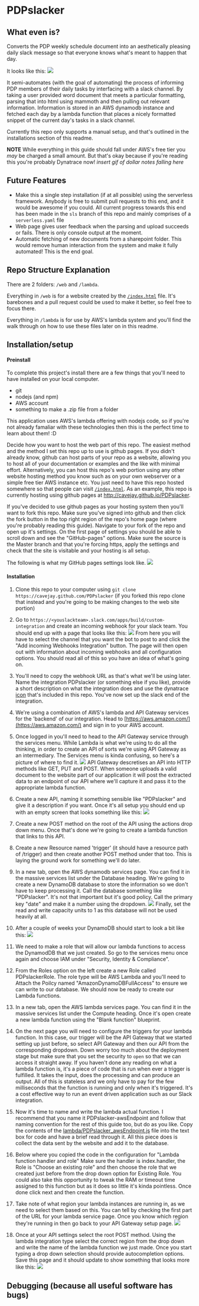 # PDPslacker

## What even is?

Converts the PDP weekly schedule document into an aesthetically pleasing daily slack message so that everyone knows what's meant to happen that day.

It looks like this: ![](imgs/2017-01-03-18-01-23.png)

It semi-automates (with the goal of automating) the process of informing PDP members of their daily tasks by interfacing with a slack channel.
By taking a user provided word document that meets a particular formatting, parsing that into html using mammoth and then pulling out relevant information.
Information is stored in an AWS dynamodb instance and fetched each day by a lambda function that places a nicely formatted snippet of the current day's tasks in a slack channel. 

Currently this repo only supports a manual setup, and that's outlined in the installations section of this readme. 

**NOTE** While everything in this guide should fall under AWS's free tier you _may_ be charged a small amount. 
But that's okay because if you're reading this you're probably Dynatrace now! _insert gif of dollar notes falling here_

## Future Features

- Make this a single step installation (if at all possible) using the serverless framework. 
Anybody is free to submit pull requests to this end, and it would be awesome if you could. 
All current progress towards this end has been made in the `sls` branch of this repo and mainly comprises of a `serverless.yaml` file
- Web page gives user feedback when the parsing and upload succeeds or fails. There is only console output at the moment.
- Automatic fetching of new documents from a sharepoint folder. 
This would remove human interaction from the system and make it fully automated! This is the end goal. 

## Repo Structure Explanation

There are 2 folders: `/web` and `/lambda`. 

Everything in `/web` is for a website created by the [`/index.html`](./index.html) file. 
It's barebones and a pull request could be used to make it better, so feel free to focus there. 

Everything in `/lambda` is for use by AWS's lambda system and you'll find the walk through on how to use these files later on in this readme.

## Installation/setup

#### Preinstall

To complete this project's install there are a few things that you'll need to have installed on your local computer. 
- git
- nodejs (and npm)
- AWS account
- something to make a .zip file from a folder

This application uses AWS's lambda offering with nodejs code, so if you're not already famaliar with these technologies then this is the perfect time to learn about them! :D

Decide how you want to host the web part of this repo. The easiest method and the method I set this repo up to use is github pages. 
If you didn't already know, github can host parts of your repo as a website, allowing you to host all of your documentation or examples and the like with minimal effort. 
Alternatively, you can host this repo's web portion using any other website hosting method you know such as on your own webserver or a simple free tier AWS instance etc. 
You just need to have this repo hosted somewhere so that people can visit [`/index.html`](./index.html). 
As an example, this repo is currently hosting using github pages at http://cavejay.github.io/PDPslacker.

If you've decided to use github pages as your hosting system then you'll want to fork this repo. Make sure you've signed into github and then click the fork button in the top right region of the repo's home page (where you're probably reading this guide). 
Navigate to your fork of the repo and open up it's settings. 
On the first page of settings you should be able to scroll down and see the "GitHub-pages" options. 
Make sure the source is the Master branch and that you're forcing https, apply the settings and check that the site is visitable and your hosting is all setup. 

The following is what my GitHub pages settings look like.
![](imgs/2017-01-03-09-48-36.png)

#### Installation

1. Clone this repo to your computer using `git clone https://cavejay.github.com/PDPslacker` (if you forked this repo clone that instead and you're going to be making changes to the web site portion)

2. Go to `https://<youslackteam>.slack.com/apps/build/custom-integration` and create an incoming webhook for your slack team. 
You should end up with a page that looks like this: ![](imgs/2017-01-03-10-15-52.png) 
From here you will have to select the channel that you want the bot to post to and click the "Add incoming Webhooks Integration" button. 
The page will then open out with information about incoming webhooks and all configuration options. 
You should read all of this so you have an idea of what's going on.

3. You'll need to copy the webhook URL as that's what we'll be using later. 
Name the integration PDPslacker (or something else if you like), provide a short description on what the integration does and use the dynatrace [icon](./dynatraceIcon.png) that's included in this repo.
You've now set up the slack end of the integration. 

4. We're using a combination of AWS's lambda and API Gateway services for the 'backend' of our integration. 
Head to [https://aws.amazon.com/](https://aws.amazon.com/) and sign in to your AWS account.

5. Once logged in you'll need to head to the API Gateway service through the services menu. 
While Lambda is what we're using to do all the thinking, in order to create an API of sorts we're using API Gateway as an intermediary. 
The Services menu is kinda confusing, so here's a picture of where to find it. ![](imgs/2017-01-03-12-29-38.png)
API Gateway descretises an API into HTTP methods like GET, PUT and POST. 
When someone uploads a valid document to the website part of our application it will post the extracted data to an endpoint of our API where we'll capture it and pass it to the appropriate lambda function.

6. Create a new API, naming it something sensible like "PDPslacker" and give it a description if you want. 
Once it's all setup you should end up with an empty screen that looks something like this:
![](imgs/2017-01-03-12-41-47.png)

7. Create a new POST method on the root of the API using the actions drop down menu. 
Once that's done we're going to create a lambda function that links to this API.

8. Create a new Resource named 'trigger' (it should have a resource path of /trigger) and then create another POST method under that too. 
This is laying the ground work for something we'll do later.

9. In a new tab, open the AWS dynamodb services page.
You can find it in the massive services list under the Database heading. 
We're going to create a new DynamoDB database to store the information so we don't have to keep processing it. 
Call the database something like "PDPslacker". It's not that important but it's good policy.
Call the primary key "date" and make it a number using the dropdown. ![](imgs/2017-01-08-15-59-00.png) 
Finally, set the read and write capacity units to 1 as this database will not be used heavily at all.

10. After a couple of weeks your DynamoDB should start to look a bit like this: ![](imgs/2017-01-08-16-05-35.png)

11. We need to make a role that will allow our lambda functions to access the DynamodDB that we just created. 
So go to the services menu once again and choose IAM under "Security, Identity & Compliance".

12. From the Roles option on the left create a new Role called PDPslackerRole.
The role type will be AWS Lambda and you'll need to Attach the Poilcy named "AmazonDynamoDBFullAccess" to ensure we can write to our database. 
We should now be ready to create our Lambda functions.

13. In a new tab, open the AWS lambda services page. 
You can find it in the massive services list under the Compute heading. 
Once it's open create a new lambda function using the "Blank function" blueprint.

14. On the next page you will need to configure the triggers for your lambda function. 
In this case, our trigger will be the API Gateway that we started setting up just before, so select API Gateway and then our API from the corresponding dropdown. 
Down worry too much about the deployment stage but make sure that you set the security to `open` so that we can access it straight away.
If you haven't done any reading on what a lambda function is, it's a piece of code that is run when ever a trigger is fulfilled. 
It takes the input, does the processing and can produce an output. 
All of this is stateless and we only have to pay for the few milliseconds that the function is running and only when it's triggered. 
It's a cost effective way to run an event driven application such as our Slack integration.

15. Now it's time to name and write the lambda actual function. 
I recommend that you name it PDPslacker-awsEndpoint and follow that naming convention for the rest of this guide too, but do as you like. 
Copy the contents of the [lambda/PDPslacker_awsEndpoint.js](lambda/PDPslacker_awsEndpoint.js) file into the text box for code and have a brief read through it. 
All this piece does is collect the data sent by the website and add it to the database. 

16. Below where you copied the code in the configuration for "Lambda function handler and role" Make sure the handler is index.handler, the Role is "Choose an existing role" and then choose the role that we created just before from the drop down option for Existing Role. 
You could also take this opportunity to tweak the RAM or timeout time assigned to this function but as it does so little it's kinda pointless.
Once done click next and then create the function.

17. Take note of what region your lambda instances are running in, as we need to select them based on this. 
You can tell by checking the first part of the URL for your lambda service page. Once you know which region they're running in then go back to your API Gateway setup page.
![](imgs/2017-01-08-17-01-56.png) 

18. Once at your API settings select the root POST method. 
Using the lambda integration type select the correct region from the drop down and write the name of the lambda function we just made. 
Once you start typing a drop down selection should provide autocompletion options. 
Save this page and it should update to show something that looks more like this: ![](imgs/2017-01-08-17-16-36.png)




## Debugging (because all useful software has bugs)







